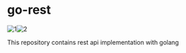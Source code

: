 # go-rest
![1](https://img.shields.io/github/license/enesinan/go-rest)![2](https://img.shields.io/github/watchers/enesinan/go-rest?style=social)

This repository contains rest api implementation with golang
